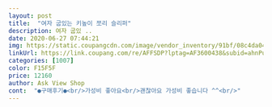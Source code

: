 ```yaml
---
layout: post 
title:  "여자 굽있는 키높이 쪼리 슬리퍼" 
description: 여자 굽있 ..
date: 2020-06-27 07:44:21 
img: https://static.coupangcdn.com/image/vendor_inventory/91bf/08c4da04a7b3e40bc797e3366868da3ed8235a7c1a7b786f8154b50437ab.jpg 
linkUrl: https://link.coupang.com/re/AFFSDP?lptag=AF3600438&subid=ahnPublicAsk&pageKey=1445456012&itemId=2490716526&vendorItemId=70483916396&traceid=V0-113-189817566718a257 
categories: [1007] 
color: F15F5F 
price: 12160 
author: Ask View Shop 
cont:  "●구매후기●<br/>가성비 좋아요<br/>괜찮아요 가성비 좋습니다 ^^<br/>" 
---
```

